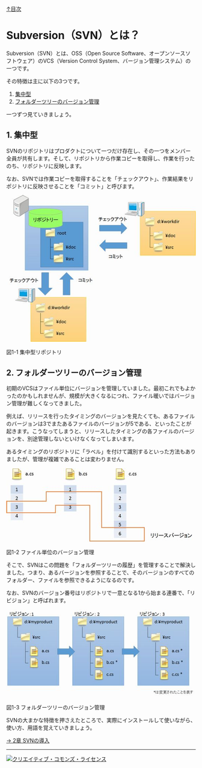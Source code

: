 [↑目次](readme.md "目次")

# Subversion（SVN）とは？

Subversion（SVN）とは、OSS（Open Source Software、オープンソースソフトウェア）のVCS（Version Control System、バージョン管理システム）の一つです。

その特徴は主に以下の3つです。

1. [集中型](#centralized)
1. [フォルダーツリーのバージョン管理](#folder-tree)

一つずつ見ていきましょう。

## <a name="centralized"></a>1. 集中型
SVNのリポジトリはプロダクトについて一つだけ存在し、その一つをメンバー全員が共有します。そして、リポジトリから作業コピーを取得し、作業を行ったのち、リポジトリに反映します。

なお、SVNでは作業コピーを取得することを「チェックアウト」、作業結果をリポジトリに反映させることを「コミット」と呼びます。

![集中型リポジトリ](images/chapter-1-1.jpg)

図1-1 集中型リポジトリ

## <a name="folder-tree"></a>2. フォルダーツリーのバージョン管理

初期のVCSはファイル単位にバージョンを管理していました。最初これでもよかったのかもしれませんが、規模が大きくなるにつれ、ファイル暖いではバージョン管理が難しくなってきました。

例えば、リリースを行ったタイミングのバージョンを見たくても、あるファイルのバージョンは3でまたあるファイルのバージョンが5である、といったことが起きます。こうなってしまうと、リリースしたタイミングの各ファイルのバージョンを、別途管理しないといけなくなってしまいます。

あるタイミングのリポジトリに「ラベル」を付けて識別するといった方法もありましたが、管理が複雑であることは変わりません。

![ファイル単位のバージョン管理](images/chapter-1-2.jpg)

図1-2 ファイル単位のバージョン管理

そこで、SVNはこの問題を「フォルダーツリーの履歴」を管理することで解決しました。つまり、あるバージョンを参照することで、そのバージョンのすべてのフォルダー、ファイルを参照できるようになるのです。

なお、SVNのバージョン番号はリポジトリで一意となる1から始まる連番で、「リビジョン」と呼ばれます。

![フォルダーツリーのバージョン管理](images/chapter-1-3.jpg)

図1-3 フォルダーツリーのバージョン管理

SVNの大まかな特徴を押さえたところで、実際にインストールして使いながら、使い方、用語を覚えていきましょう。

[→ 2章 SVNの導入](2.installing-svn.md "SVNの導入")

----------

<a rel="license" href="http://creativecommons.org/licenses/by-sa/3.0/deed.ja"><img alt="クリエイティブ・コモンズ・ライセンス" style="border-width:0" src="http://i.creativecommons.org/l/by-sa/3.0/88x31.png" /></a>